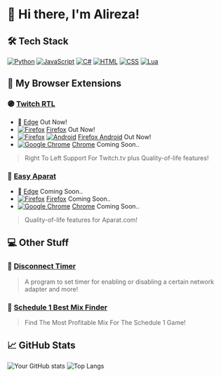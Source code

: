 # 👋 Hi there, I'm Alireza!

## 🛠️ Tech Stack
[![Python](https://img.shields.io/badge/Python-3776AB?logo=python&logoColor=fff)](#)
[![JavaScript](https://img.shields.io/badge/JavaScript-F7DF1E?logo=javascript&logoColor=000)](#)
[![C#](https://custom-icon-badges.demolab.com/badge/C%23-%23239120.svg?logo=cshrp&logoColor=white)](#)
[![HTML](https://img.shields.io/badge/HTML-%23E34F26.svg?logo=html5&logoColor=white)](#)
[![CSS](https://img.shields.io/badge/CSS-639?logo=css&logoColor=fff)](#)
[![Lua](https://img.shields.io/badge/Lua-%232C2D72.svg?logo=lua&logoColor=white)](#)


## 🧩 My Browser Extensions

### 🟣 [Twitch RTL](https://github.com/alirezaabdi01/Twitch-RTL)
- 🧭 [Edge](https://microsoftedge.microsoft.com/addons/detail/twitch-rtl/jpmknenijonkbmkiodefkofihahalmna) Out Now!
- [![Firefox](https://img.shields.io/badge/Firefox-FF7139?logo=Firefox&logoColor=white)](#) [Firefox](https://addons.mozilla.org/en-US/firefox/addon/twitch-rtl/) Out Now!
- [![Firefox](https://img.shields.io/badge/Firefox-FF7139?logo=Firefox&logoColor=white)](#) [![Android](https://img.shields.io/badge/Android-3DDC84?logo=android&logoColor=white)](#) [Firefox Android](https://addons.mozilla.org/en-US/android/addon/twitch-rtl-for-android/) Out Now!
- [![Google Chrome](https://img.shields.io/badge/Google%20Chrome-4285F4?logo=GoogleChrome&logoColor=white)](#) [Chrome](https://github.com/alirezaabdi01) Coming Soon..

> Right To Left Support For Twitch.tv plus Quality-of-life features!

### 🎥 [Easy Aparat](https://github.com/alirezaabdi01/Easy-Aparat)
- 🧭 [Edge](https://github.com/alirezaabdi01)  Coming Soon..
- [![Firefox](https://img.shields.io/badge/Firefox-FF7139?logo=Firefox&logoColor=white)](#) [Firefox](https://github.com/alirezaabdi01)  Coming Soon..
- [![Google Chrome](https://img.shields.io/badge/Google%20Chrome-4285F4?logo=GoogleChrome&logoColor=white)](#) [Chrome](https://github.com/alirezaabdi01) Coming Soon..

> Quality-of-life features for Aparat.com!

## 💻 Other Stuff
### 🔌 [Disconnect Timer](https://github.com/alirezaabdi01/Disconnect-Timer)
> A program to set timer for enabling or disabling a certain network adapter and more!

### 🚬 [Schedule 1 Best Mix Finder](https://github.com/alirezaabdi01/Schedule-1-best-mix-finder)
> Find The Most Profitable Mix For The Schedule 1 Game!


## 📈 GitHub Stats
![Your GitHub stats](https://github-readme-stats.vercel.app/api?username=alirezaabdi01&show_icons=true&theme=dark)
![Top Langs](https://github-readme-stats.vercel.app/api/top-langs/?username=alirezaabdi01&layout=compact&theme=dark)

